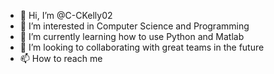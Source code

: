 - 👋 Hi, I’m @C-CKelly02
- 👀 I’m interested in Computer Science and Programming 
- 🌱 I’m currently learning how to use Python and Matlab
- 💞️ I’m looking to collaborating with great teams in the future 
- 📫 How to reach me 

<!---
C-CKelly02/C-CKelly02 is a ✨ special ✨ repository because its `README.md` (this file) appears on your GitHub profile.
You can click the Preview link to take a look at your changes.
--->
